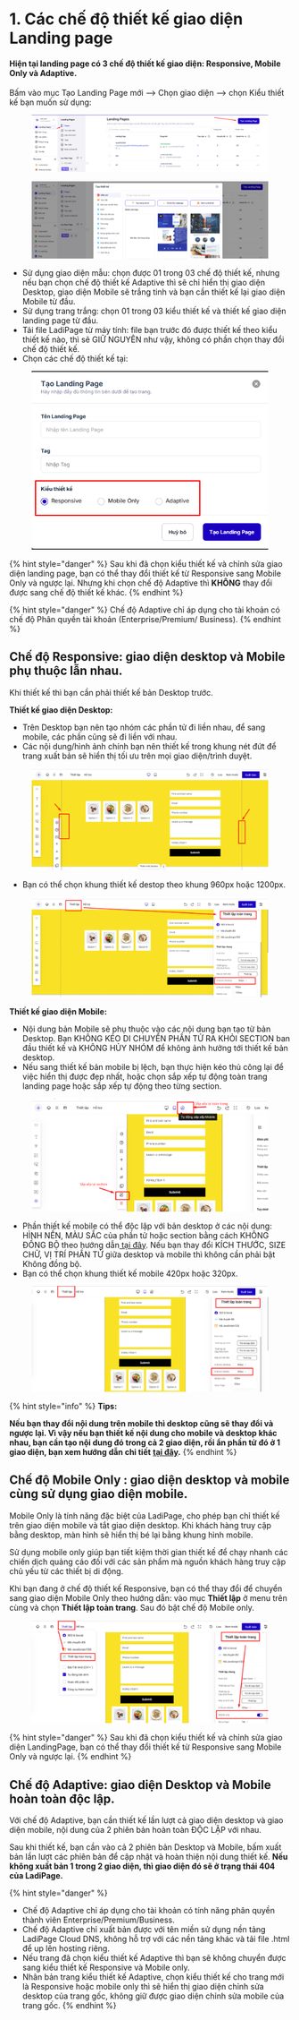 # 1. Các chế độ thiết kế giao diện Landing page

#### Hiện tại landing page có 3 chế độ thiết kế giao diện: Responsive, Mobile Only và Adaptive.

Bấm vào mục Tạo Landing Page mới --> Chọn giao diện --> chọn Kiểu thiết kế bạn muốn sử dụng:

<figure><img src="../.gitbook/assets/image (1237).png" alt=""><figcaption></figcaption></figure>

<figure><img src="../.gitbook/assets/image (1240).png" alt=""><figcaption></figcaption></figure>

* Sử dụng giao diện mẫu: chọn được 01 trong 03 chế độ thiết kế, nhưng nếu bạn chọn chế độ thiết kế Adaptive thì sẽ chỉ hiển thị giao diện Desktop, giao diện Mobile sẽ trắng tinh và bạn cần thiết kế lại giao diện Mobile từ đầu.
* Sử dụng trang trắng: chọn 01 trong 03 kiểu thiết kế và thiết kế giao diện landing page từ đầu.
* Tải file LadiPage từ máy tính: file bạn trước đó được thiết kế theo kiểu thiết kế nào, thì sẽ GIỮ NGUYÊN như vậy, không có phần chọn thay đổi chế độ thiết kế.
* Chọn các chế độ thiết kế tại:

<figure><img src="../.gitbook/assets/image (1236).png" alt=""><figcaption></figcaption></figure>

{% hint style="danger" %}
Sau khi đã chọn kiểu thiết kế và chỉnh sửa giao diện landing page, bạn có thể thay đổi thiết kế từ Responsive sang Mobile Only và ngược lại. Nhưng khi chọn chế độ Adaptive thì **KHÔNG** thay đổi được sang chế độ thiết kế khác.
{% endhint %}

{% hint style="danger" %}
Chế độ Adaptive chỉ áp dụng cho tài khoản có chế độ Phân quyền tài khoản (Enterprise/Premium/ Business).
{% endhint %}

## Chế độ Responsive: giao diện desktop và Mobile phụ thuộc lẫn nhau.

Khi thiết kế thì bạn cần phải thiết kế bản Desktop trước.&#x20;

**Thiết kế giao diện Desktop:**

* Trên Desktop bạn nên tạo nhóm các phần tử đi liền nhau, để sang mobile, các phần cũng sẽ đi liền với nhau.
* Các nội dung/hình ảnh chính bạn nên thiết kế trong khung nét đứt để trang xuất bản sẽ hiển thị tối ưu trên mọi giao diện/trình duyệt.

<figure><img src="../.gitbook/assets/desktop.png" alt=""><figcaption></figcaption></figure>

* Bạn có thể chọn khung thiết kế destop theo khung 960px hoặc 1200px.

<figure><img src="../.gitbook/assets/khung desktop1.png" alt=""><figcaption></figcaption></figure>

**Thiết kế giao diện Mobile:**

* Nội dung bản Mobile sẽ phụ thuộc vào các nội dung bạn tạo từ bản Desktop. Bạn KHÔNG KÉO DI CHUYỂN PHẦN TỬ RA KHỎI SECTION ban đầu thiết kế và KHÔNG HỦY NHÓM để không ảnh hưởng tới thiết kế bản desktop.
* Nếu sang thiết kế bản mobile bị lệch, bạn thực hiện kéo thủ công lại để việc hiển thị được đẹp nhất, hoặc chọn sắp xếp tự động toàn trang landing page hoặc sắp xếp tự động theo từng section.

<figure><img src="../.gitbook/assets/sắp xếp mobile.png" alt=""><figcaption></figcaption></figure>

* Phần thiết kế mobile có thể độc lập với bản desktop ở các nội dung:  HÌNH NỀN, MÀU SẮC của phần tử hoặc section bằng cách KHÔNG ĐỒNG BỘ theo hướng dẫn[ tại đây](../xvi.-nang-cao-cho-phan-tu/dong-bo-khong-dong-bo-thiet-ke.md). Nếu bạn thay đổi KÍCH THƯỚC, SIZE CHỮ, VỊ TRÍ PHẦN TỬ giữa desktop và mobile thì không cần phải bật Không đồng bộ.
* Bạn có thể chọn khung thiết kế mobile 420px hoặc 320px.

<figure><img src="../.gitbook/assets/khung mobile.png" alt=""><figcaption></figcaption></figure>

{% hint style="info" %}
**Tips:**&#x20;

**Nếu bạn thay đổi nội dung trên mobile thì desktop cũng sẽ thay đổi và ngược lại. Vì vậy nếu bạn thiết kế nội dung cho mobile và desktop khác nhau, bạn cần tạo nội dung đó trong cả 2 giao diện, rồi ẩn phần tử đó ở 1 giao diện, bạn xem hướng dẫn chi tiết** [**tại đây**](https://help.ladipage.vn/thiet-ke-cho-phan-tu/thanh-thiet-ke-nhanh-phan-tu/an-phan-tu-tren-mobile-desktop)**.**
{% endhint %}

## Chế độ Mobile Only : giao diện desktop và mobile cùng sử dụng giao diện mobile.

Mobile Only là tính năng đặc biệt của LadiPage, cho phép bạn chỉ thiết kế trên giao diện mobile và tắt giao diện desktop. Khi khách hàng truy cập bằng desktop, màn hình sẽ hiển thị bé lại bằng khung hình mobile.

Sử dụng mobile only giúp bạn tiết kiệm thời gian thiết kế để chạy nhanh các chiến dịch quảng cáo đối với các sản phẩm mà nguồn khách hàng truy cập chủ yếu từ các thiết bị di động.

Khi bạn đang ở chế độ thiết kế Responsive, bạn có thể thay đổi để chuyển sang giao diện Mobile Only theo hướng dẫn: vào mục **Thiết lập** ở menu trên cùng và chọn **Thiết lập toàn trang**. Sau đó bật chế độ Mobile only.

<figure><img src="../.gitbook/assets/mobile only.png" alt=""><figcaption></figcaption></figure>

{% hint style="danger" %}
Sau khi đã chọn kiểu thiết kế và chỉnh sửa giao diện LandingPage, bạn có thể thay đổi thiết kế từ Responsive sang Mobile Only và ngược lại.
{% endhint %}

## Chế độ Adaptive: giao diện Desktop và Mobile hoàn toàn độc lập.

Với chế độ Adaptive, bạn cần thiết kế lần lượt cả giao diện desktop và giao diện mobile, nội dung của 2 phiên bản hoàn toàn ĐỘC LẬP với nhau.

Sau khi thiết kế, bạn cần vào cả 2 phiên bản Desktop và Mobile, bấm xuất bản lần lượt các phiên bản để cập nhật và hoàn thiện nội dung thiết kế. **Nếu không xuất bản 1 trong 2 giao diện, thì giao diện đó sẽ ở trạng thái 404 của LadiPage.**

{% hint style="danger" %}
* Chế độ Adaptive chỉ áp dụng cho tài khoản có tính năng phân quyền thành viên Enterprise/Premium/Business.
* Chế độ Adaptive chỉ xuất bản được với tên miền sử dụng nền tảng LadiPage Cloud DNS, không hỗ trợ với các nền tảng khác và tải file .html để up lên hosting riêng.
* Nếu trang đã chọn kiểu thiết kế Adaptive thì bạn sẽ không chuyển được sang kiểu thiết kế Responsive và Mobile only.
* Nhân bản trang kiểu thiết kế Adaptive, chọn kiểu thiết kế cho trang mới là Responsive hoặc mobile only thì sẽ hiển thị giao diện chỉnh sửa desktop của trang gốc, không giữ được giao diện chỉnh sửa mobile của trang gốc.
{% endhint %}

